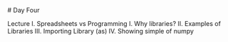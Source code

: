 # Day Four

Lecture
	I. Spreadsheets vs Programming
	I. Why libraries?
	II. Examples of Libraries
	III. Importing Library (as)
	IV. Showing simple of numpy
